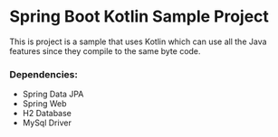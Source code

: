 # Spring Boot Kotlin Sample Project

This is project is a sample that uses Kotlin which can use all the Java features since they compile to the same byte code.

### Dependencies:

* Spring Data JPA
* Spring Web
* H2 Database
* MySql Driver
